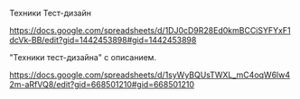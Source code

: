 Техники Тест-дизайн

https://docs.google.com/spreadsheets/d/1DJ0cD9R28Ed0kmBCCiSYFYxF1dcVk-BB/edit?gid=1442453898#gid=1442453898

"Техники тест-дизайна" с описанием.

https://docs.google.com/spreadsheets/d/1syWyBQUsTWXL_mC4oqW6lw42m-aRfVQ8/edit?gid=668501210#gid=668501210
